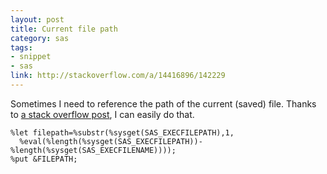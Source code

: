 ```yaml
---
layout: post
title: Current file path
category: sas
tags:
- snippet
- sas
link: http://stackoverflow.com/a/14416896/142229
---
```


Sometimes I need to reference the path of the current (saved) file. Thanks to [a stack overflow post](http://stackoverflow.com/a/14416896/142229), I can easily do that.

```
%let filepath=%substr(%sysget(SAS_EXECFILEPATH),1,
  %eval(%length(%sysget(SAS_EXECFILEPATH))-%length(%sysget(SAS_EXECFILENAME))));
%put &FILEPATH;
```

